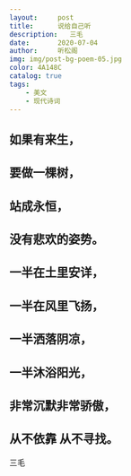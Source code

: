 ```yaml
---
layout:     post
title:      说给自己听
description:   三毛
date:       2020-07-04
author:     听松阁
img: img/post-bg-poem-05.jpg
color: 4A148C
catalog: true
tags:
    - 美文
    - 现代诗词
---
```


## 如果有来生，

## 要做一棵树，

## 站成永恒，

## 没有悲欢的姿势。

## 一半在土里安详，

## 一半在风里飞扬，

## 一半洒落阴凉，

## 一半沐浴阳光，

## 非常沉默非常骄傲，

## 从不依靠 从不寻找。


三毛